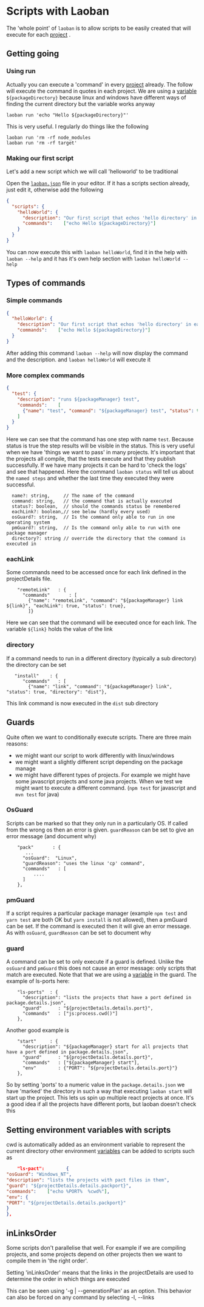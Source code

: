 # Scripts with Laoban

The 'whole point' of `laoban` is to allow scripts to be easily created that will execute for each [project](PACKAGES.md)
.

## Getting going

### Using run

Actually you can execute a 'command' in every [project](PACKAGES.md) already. The follow will execute the command in
quotes in each project. We are using a [variable](VARIABLES.md) `${packageDirectory}` because linux and windows have different ways of finding the current
directory but the variable works anyway

```shell
laoban run 'echo "Hello ${packageDirectory}"' 
```

This is very useful. I regularly do things like the following

```shell
laoban run 'rm -rf node_modules
laoban run 'rm -rf target' 
```

### Making our first script

Let's add a new script which we will call 'helloworld' to be traditional

Open the [`laoban.json`](LAOBAN.JSON.md) file in your editor. If it has a scripts section already, just edit it,
otherwise add the following

```json
{
  "scripts": {
    "helloWorld": {
      "description": "Our first script that echos 'hello directory' in each project",
      "commands":    ["echo Hello ${packageDirectory}"]
    }
  }
}
```

You can now execute this with `laoban helloWorld`, find it in the help with `laoban --help` and it has it's own help
section with `laoban helloWorld --help`

## Types of commands

### Simple commands

```json
{
  "helloWorld": {
    "description": "Our first script that echos 'hello directory' in each project",
    "commands":    ["echo Hello ${packageDirectory}"]
  }
}
```

After adding this command `laoban --help` will now display the command and the description. and `laoban helloWorld` will
execute it

<a id='complexCommands'></a>
### More complex commands

```json
{
  "test": {
    "description": "runs ${packageManager} test",
    "commands":    [
      {"name": "test", "command": "${packageManager} test", "status": true}
    ]
  }
}
```

Here we can see that the command has one step with name `test`. Because status is true the step results will be visible
in the status. This is very useful when we have 'things we want to pass' in many projects. It's important that the 
projects all compile, that the tests execute and that they publish successfully. If we have many projects it can be
hard to 'check the logs' and see that happened. Here the command `laoban status` will tell us about the `named steps` 
and whether the last time they executed they were successful.

```
  name?: string,     // The name of the command
  command: string,   // the command that is actually executed
  status?: boolean,  // should the commands status be remembered
  eachLink?: boolean,// see below (hardly every used)
  osGuard?: string,  // Is the command only able to run in one operating system
  pmGuard?: string,  // Is the command only able to run with one package manager
  directory?: string // override the directory that the command is executed in
```

### eachLink
Some commands need to be accessed once for each link defined in the projectDetails file.

```
    "remoteLink"   : {
      "commands"       : [
        {"name": "remoteLink", "command": "${packageManager} link ${link}", "eachLink": true, "status": true},
        ]}
```
Here we can see that the command will be executed once for each link. The variable `${link}` holds the value of the link

### directory
If a command needs to run in a different directory (typically a sub directory) the directory can be set
``` 
   "install"    : {
      "commands"   : [
        {"name": "link", "command": "${packageManager} link", "status": true, "directory": "dist"},
```             
This link command is now executed in the `dist` sub directory

## Guards

Quite often we want to conditionally execute scripts. There are three main reasons:

* we might want our script to work differently with linux/windows
* we might want a slightly different script depending on the package manage
* we might have different types of projects. For example we might have some javascript projects and some java projects.
  When we test we might want to execute a different command. (`npm test` for javascript and `mvn test` for java)

### OsGuard

Scripts can be marked so that they only run in a particularly OS. If called from the wrong os then an error is
given. `guardReason` can be set to give an error message (and document why)

```
    "pack"       : {
       ...
      "osGuard":  "Linux",
      "guardReason": "uses the linux 'cp' command",
      "commands"   : [
          ....
      ]
    },
```

### pmGuard

If a script requires a particular package manager (example `npm test` and `yarn test` are both OK but `yarn install` is
not allowed), then a pmGuard can be set. If the command is executed then it will give an error message. As
with `osGuard`, `guardReason` can be set to document why

### guard

A command can be set to only execute if a guard is defined. Unlike the `osGuard` and `pmGuard` this does not cause an
error message: only scripts that match are executed. Note that that we are using a [variable](VARIABLES.md) in the
guard. The example of ls-ports here:

```
    "ls-ports"  : {
      "description": "lists the projects that have a port defined in package.details.json",
      "guard"      : "${projectDetails.details.port}",
      "commands"   : ["js:process.cwd()"]
    },
```

Another good example is

```
    "start"     : {
      "description": "${packageManager} start for all projects that have a port defined in package.details.json",
      "guard"      : "${projectDetails.details.port}",
      "commands"   : ["${packageManager} start"],
      "env"        : {"PORT": "${projectDetails.details.port}"}
    },
```

So by setting 'ports' to a numeric value in the  `package.details.json` we have  'marked' the directory in such a way
that executing `laoban start` will start up the project. This lets us spin up multiple react projects at once. It's a
good idea if all the projects have different ports, but laoban doesn't check this

## Setting environment variables with scripts

cwd is automatically added as an environment variable to represent the current directory other environment
[variables](VARIABLES.md) can be added to scripts such as

```json
    "ls-pact":        {
"osGuard": "Windows_NT",
"description": "lists the projects with pact files in them",
"guard": "${projectDetails.details.packport}",
"commands":    ["echo %PORT%  %cwd%"],
"env": {
"PORT": "${projectDetails.details.packport}"
}
},
```

## inLinksOrder

Some scripts don't parallelise that well. For example if we are compiling projects, and some projects depend on other
projects then we want to compile them in 'the right order'.

Setting 'inLinksOrder' means that the links in the projectDetails are used to determine the order in which things are
executed

This can be seen using '-g | --generationPlan' as an option. This behavior can also be forced on any command by
selecting -l, --links






